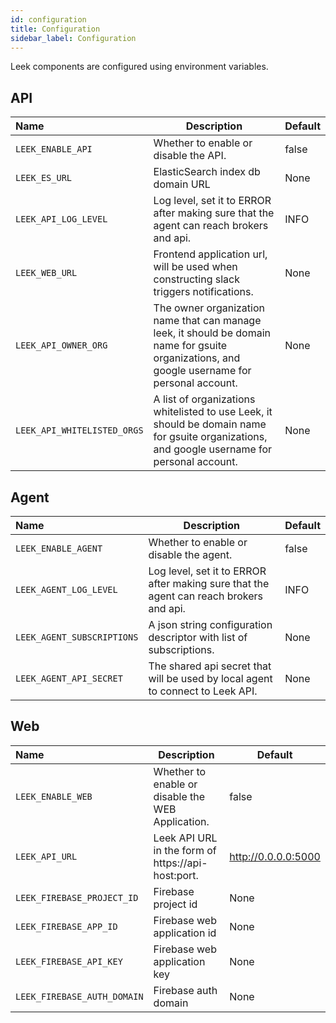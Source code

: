 ```yaml
---
id: configuration
title: Configuration
sidebar_label: Configuration
---
```


Leek components are configured using environment variables.

## API

| Name | Description | Default |
|:---- | ---- | ---- |
| `LEEK_ENABLE_API` | Whether to enable or disable the API. | false |
| `LEEK_ES_URL` | ElasticSearch index db domain URL | None |
| `LEEK_API_LOG_LEVEL` | Log level, set it to ERROR after making sure that the agent can reach brokers and api. | INFO |
| `LEEK_WEB_URL` | Frontend application url, will be used when constructing slack triggers notifications. | None |
| `LEEK_API_OWNER_ORG` | The owner organization name that can manage leek, it should be domain name for gsuite organizations, and google username for personal account. | None |
| `LEEK_API_WHITELISTED_ORGS` | A list of organizations whitelisted to use Leek, it should be domain name for gsuite organizations, and google username for personal account. | None |

## Agent

| Name | Description | Default |
|:---- | ---- | ---- |
| `LEEK_ENABLE_AGENT` | Whether to enable or disable the agent. | false |
| `LEEK_AGENT_LOG_LEVEL` | Log level, set it to ERROR after making sure that the agent can reach brokers and api. | INFO |
| `LEEK_AGENT_SUBSCRIPTIONS` | A json string configuration descriptor with list of subscriptions. | None |
| `LEEK_AGENT_API_SECRET` | The shared api secret that will be used by local agent to connect to Leek API. | None |

## Web

| Name | Description | Default |
|:---- | ---- | ---- |
| `LEEK_ENABLE_WEB` | Whether to enable or disable the WEB Application. | false |
| `LEEK_API_URL` | Leek API URL in the form of https://api-host:port. | http://0.0.0.0:5000 |
| `LEEK_FIREBASE_PROJECT_ID` | Firebase project id | None |
| `LEEK_FIREBASE_APP_ID` | Firebase web application id | None |
| `LEEK_FIREBASE_API_KEY` | Firebase web application key | None |
| `LEEK_FIREBASE_AUTH_DOMAIN` | Firebase auth domain | None |

